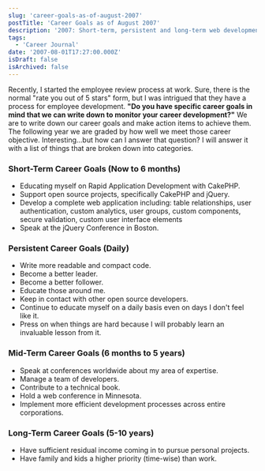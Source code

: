 ```yaml
---
slug: 'career-goals-as-of-august-2007'
postTitle: 'Career Goals as of August 2007'
description: '2007: Short-term, persistent and long-term web development career goals'
tags:
  - 'Career Journal'
date: '2007-08-01T17:27:00.000Z'
isDraft: false
isArchived: false
---
```


Recently, I started the employee review process at work. Sure, there is the normal "rate you out of 5 stars" form, but I was intrigued that they have a process for employee development. **"Do you have specific career goals in mind that we can write down to monitor your career development?"** We are to write down our career goals and make action items to achieve them. The following year we are graded by how well we meet those career objective. Interesting...but how can I answer that question? I will answer it with a list of things that are broken down into categories.

### Short-Term Career Goals (Now to 6 months)

- Educating myself on Rapid Application Development with CakePHP.
- Support open source projects, specifically CakePHP and jQuery.
- Develop a complete web application including: table relationships, user authentication, custom analytics, user groups, custom components, secure validation, custom user interface elements
- Speak at the jQuery Conference in Boston.

### Persistent Career Goals (Daily)

- Write more readable and compact code.
- Become a better leader.
- Become a better follower.
- Educate those around me.
- Keep in contact with other open source developers.
- Continue to educate myself on a daily basis even on days I don't feel like it.
- Press on when things are hard because I will probably learn an invaluable lesson from it.

### Mid-Term Career Goals (6 months to 5 years)

- Speak at conferences worldwide about my area of expertise.
- Manage a team of developers.
- Contribute to a technical book.
- Hold a web conference in Minnesota.
- Implement more efficient development processes across entire corporations.

### Long-Term Career Goals (5-10 years)

- Have sufficient residual income coming in to pursue personal projects.
- Have family and kids a higher priority (time-wise) than work.
